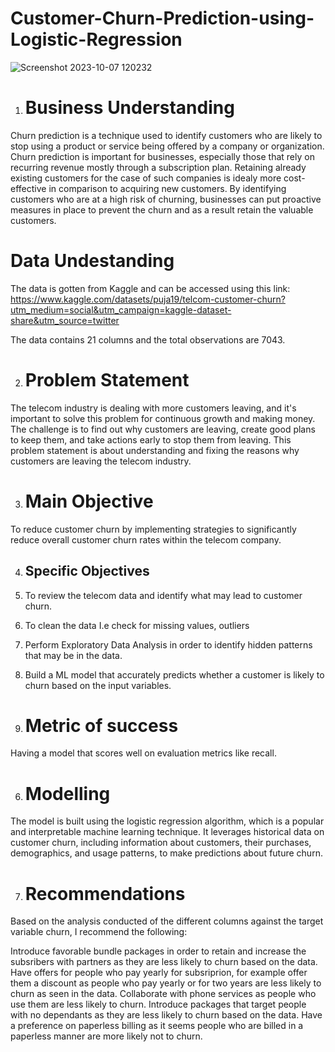 # Customer-Churn-Prediction-using-Logistic-Regression
![Screenshot 2023-10-07 120232](https://github.com/wainaina-peter/Customer-Churn-Prediction-using-Logistic-Regression/assets/80960028/2038e2e5-a14f-44a1-bd7b-1799f2d7a14e)
1. # Business Understanding
Churn prediction is a technique used to identify customers who are likely to stop using a product or service being offered by a company or organization. Churn prediction is important for businesses, especially those that rely on recurring revenue mostly through a subscription plan. Retaining already existing customers for the case of such companies is idealy more cost-effective in comparison to acquiring new customers.
By identifying customers who are at a high risk of churning, businesses can put proactive measures in place to prevent the churn and as a result retain the valuable customers.

# Data Undestanding
The data is gotten from Kaggle and can be accessed using this link: https://www.kaggle.com/datasets/puja19/telcom-customer-churn?utm_medium=social&utm_campaign=kaggle-dataset-share&utm_source=twitter

The data contains 21 columns and the total observations are 7043.

2. # Problem Statement
The telecom industry is dealing with more customers leaving, and it's important to solve this problem for continuous growth and making money. The challenge is to find out why customers are leaving, create good plans to keep them, and take actions early to stop them from leaving. This problem statement is about understanding and fixing the reasons why customers are leaving the telecom industry.

3. # Main Objective
To reduce customer churn by implementing strategies to significantly reduce overall customer churn rates within the telecom company.

4. ## Specific Objectives
1. To review the telecom data and identify what may lead to customer churn.
2. To clean the data I.e check for missing values, outliers
3. Perform Exploratory Data Analysis in order to identify hidden patterns that may be in the data.
4. Build a ML model that accurately predicts whether a customer is likely to churn based on the input variables.

5. # Metric of success
Having a model that scores well on evaluation metrics like recall.

6. # Modelling
The model is built using the logistic regression algorithm, which is a popular and interpretable machine learning technique. It leverages historical data on customer churn, including information about customers, their purchases, demographics, and usage patterns, to make predictions about future churn. 

7. # Recommendations
Based on the analysis conducted of the different columns against the target variable churn, I recommend the following:

Introduce favorable bundle packages in order to retain and increase the subsribers with partners as they are less likely to churn based on the data.
Have offers for people who pay yearly for subsriprion, for example offer them a discount as people who pay yearly or for two years are less likely to churn as seen in the data.
Collaborate with phone services as people who use them are less likely to churn.
Introduce packages that target people with no dependants as they are less likely to churn based on the data.
Have a preference on paperless billing as it seems people who are billed in a paperless manner are more likely not to churn.
